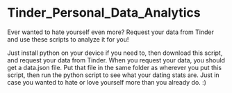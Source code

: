 # Tinder_Personal_Data_Analytics
Ever wanted to hate yourself even more? Request your data from Tinder and use these scripts to analyze it for you!

Just install python on your device if you need to, then download this script, and request your data from Tinder. When you request your data, you should get a data.json file.
Put that file in the same folder as wherever you put this script, then run the python script to see what your dating stats are. Just in case you wanted to hate or love yourself
more than you already do. :) 
